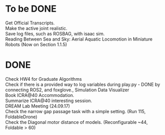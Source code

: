 # To be DONE
Get Official Transcripts. \
Make the active joint realistic. \
Save log files, such as ROSBAG, with isaac sim. \
Reading Between Sea and Sky: Aerial Aquatic Locomotion in Miniature Robots (Now on Section 1.1.5)


# DONE
Check HW4 for Graduate Algorithms \
Check if there is a provided way to log variables during play.py - DONE by connecting ROS2, and foxglove., Simulation Data Visualizer \
Book ICRA@40 Accommodation. \
Summarize ICRA@40 interesting session. \
DREAM Lab Meeting (24.09.17) \
Check the narrow gap passage task with a simple setting. (Run 115, FoldableDrone) \
Check the Diagonal motor distance of models. (Reconfigurable ~44, Foldable > 60)
